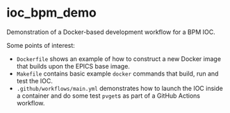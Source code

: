# ioc_bpm_demo
Demonstration of a Docker-based development workflow for a BPM IOC.

Some points of interest:
* `Dockerfile` shows an example of how to construct a new Docker image that builds upon the EPICS base image.
* `Makefile` contains basic example `docker` commands that build, run and test the IOC.
* `.github/workflows/main.yml` demonstrates how to launch the IOC inside a container and do some test `pvget`s as part of a GitHub Actions workflow.
